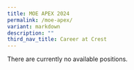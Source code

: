 ```yaml
---
title: MOE APEX 2024
permalink: /moe-apex/
variant: markdown
description: ""
third_nav_title: Career at Crest
---
```

There are currently no available positions.